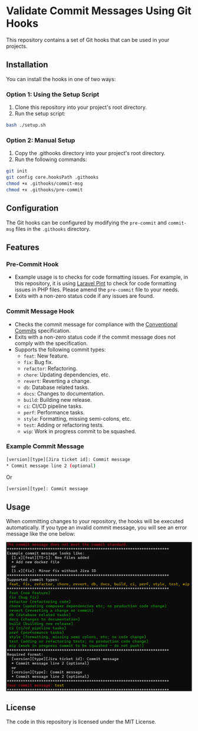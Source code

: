 # Validate Commit Messages Using Git Hooks

This repository contains a set of Git hooks that can be used in your projects.

## Installation

You can install the hooks in one of two ways:

### Option 1: Using the Setup Script

1. Clone this repository into your project's root directory.
2. Run the setup script:

```bash
bash ./setup.sh
```
### Option 2: Manual Setup

1. Copy the .githooks directory into your project's root directory.
2. Run the following commands:
```bash
git init
git config core.hooksPath .githooks
chmod +x .githooks/commit-msg
chmod +x .githooks/pre-commit
```

## Configuration

The Git hooks can be configured by modifying the `pre-commit` and `commit-msg` files in the `.githooks` directory.

## Features

### Pre-Commit Hook

* Example usage is to checks for code formatting issues. For example, in this repository, it is using [Laravel Pint](https://github.com/laravel/pint) to check for code formatting issues in PHP files. Please amend the `pre-commit` file to your needs.
* Exits with a non-zero status code if any issues are found.

### Commit Message Hook

* Checks the commit message for compliance with the [Conventional Commits](https://conventionalcommits.org/) specification.
* Exits with a non-zero status code if the commit message does not comply with the specification.
* Supports the following commit types:
	+ `feat`: New feature.
	+ `fix`: Bug fix.
	+ `refactor`: Refactoring.
	+ `chore`: Updating dependencies, etc.
	+ `revert`: Reverting a change.
	+ `db`: Database related tasks.
	+ `docs`: Changes to documentation.
	+ `build`: Building new release.
	+ `ci`: CI/CD pipeline tasks.
	+ `perf`: Performance tasks.
	+ `style`: Formatting, missing semi-colons, etc.
	+ `test`: Adding or refactoring tests.
	+ `wip`: Work in progress commit to be squashed.

### Example Commit Message

```bash
[version][type][Jira ticket id]: Commit message
* Commit message line 2 (optional)
```
 Or
 ```bash
[version][type]: Commit message
```

## Usage

When committing changes to your repository, the hooks will be executed automatically. If you type an invalid commit message, you will see an error message like the one below:

![error](invalid_commit_messages.png)

## License

The code in this repository is licensed under the MIT License.
